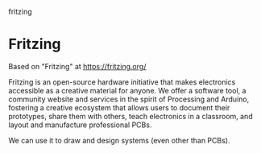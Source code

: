 fritzing
# Fritzing

Based on "Fritzing" at https://fritzing.org/

Fritzing is an open-source hardware initiative that makes electronics accessible as a creative material for anyone. We offer a software tool, a community website and services in the spirit of Processing and Arduino, fostering a creative ecosystem that allows users to document their prototypes, share them with others, teach electronics in a classroom, and layout and manufacture professional PCBs.

We can use it to draw and design systems (even other than PCBs).
